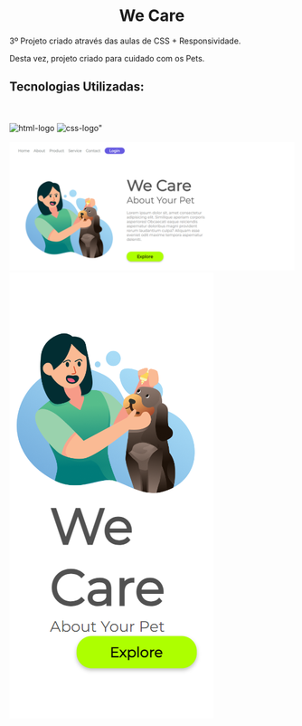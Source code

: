 <h1 align="center">We Care</h1>

<p>3º Projeto criado através das aulas de CSS + Responsividade.</p>
<p>Desta vez, projeto criado para cuidado com os Pets.</p>

<h2>Tecnologias Utilizadas:</h2>
<br>
<br>
  <img src="https://img.shields.io/badge/HTML5-E34F26?style=for-the-badge&logo=html5&logoColor=white" alt="html-logo" />
  <img src="https://img.shields.io/badge/CSS3-1572B6?style=for-the-badge&logo=css3&logoColor=white" alt=css-logo" />
<br>
<br>

  <img src="https://github.com/DaniSales01/projeto-responsivo-3/blob/master/assets/we-care-desktop.png?raw=true">
  <img src="https://github.com/DaniSales01/projeto-responsivo-3/blob/master/assets/we-care-mobile.png?raw=true">

